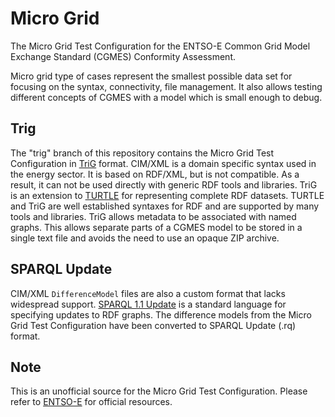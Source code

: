 # Micro Grid

The Micro Grid Test Configuration for the ENTSO-E Common Grid Model Exchange Standard (CGMES) Conformity Assessment.

Micro grid type of cases represent the smallest possible data set for focusing on the syntax, connectivity, file management.
It also allows testing different concepts of CGMES with a model which is small enough to debug.

## Trig

The "trig" branch of this repository contains the Micro Grid Test Configuration in [TriG](https://www.w3.org/TR/trig/) format.
CIM/XML is a domain specific syntax used in the energy sector.
It is based on RDF/XML, but is not compatible.
As a result, it can not be used directly with generic RDF tools and libraries.
TriG is an extension to [TURTLE](https://www.w3.org/TR/turtle/) for representing complete RDF datasets.
TURTLE and TriG are well established syntaxes for RDF and are supported by many tools and libraries.
TriG allows metadata to be associated with named graphs.
This allows separate parts of a CGMES model to be stored in a single text file and avoids the need to use an opaque ZIP archive.

## SPARQL Update

CIM/XML `DifferenceModel` files are also a custom format that lacks widespread support.
[SPARQL 1.1 Update](https://www.w3.org/TR/sparql11-update/) is a standard language for specifying updates to RDF graphs.
The difference models from the Micro Grid Test Configuration have been converted to SPARQL Update (.rq) format.

## Note

This is an unofficial source for the Micro Grid Test Configuration.
Please refer to [ENTSO-E](https://www.entsoe.eu) for official resources.